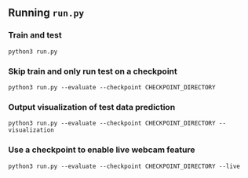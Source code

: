 ## Running ```run.py```

### Train and test
```
python3 run.py
```

### Skip train and only run test on a checkpoint
```
python3 run.py --evaluate --checkpoint CHECKPOINT_DIRECTORY
```

### Output visualization of test data prediction
```
python3 run.py --evaluate --checkpoint CHECKPOINT_DIRECTORY --visualization
```

### Use a checkpoint to enable live webcam feature
```
python3 run.py --evaluate --checkpoint CHECKPOINT_DIRECTORY --live
```